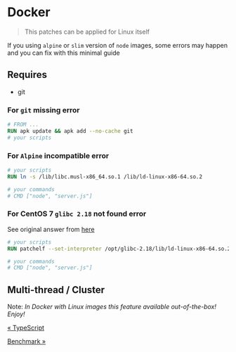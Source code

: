 # Docker

> This patches can be applied for Linux itself

If you using `alpine` or `slim` version of `node` images, some errors may happen and you can fix with this minimal guide

## Requires

- git

### For `git` missing error

```Dockerfile
# FROM ...
RUN apk update && apk add --no-cache git
# your scripts
```

### For `Alpine` incompatible error

```Dockerfile
# your scripts
RUN ln -s /lib/libc.musl-x86_64.so.1 /lib/ld-linux-x86-64.so.2

# your commands
# CMD ["node", "server.js"]
```

### For CentOS 7 `glibc 2.18` not found error

See original answer from [here](https://serverfault.com/a/980302)

```Dockerfile
# your scripts
RUN patchelf --set-interpreter /opt/glibc-2.18/lib/ld-linux-x86-64.so.2 --set-rpath /opt/glibc-2.18/lib:/usr/lib64 pydio-agent

# your commands
# CMD ["node", "server.js"]
```

## Multi-thread / Cluster

Note: _In Docker with Linux images this feature available out-of-the-box! Enjoy!_

[&laquo; TypeScript](./typescript.md)

[Benchmark &raquo;](./benchmark.md)
